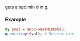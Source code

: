 gets a npc min d m g.
### Example

```perl
my $val = $npc->GetMinDMG();
quest::say($val); # Returns uint
```